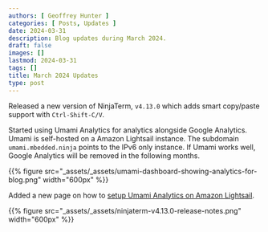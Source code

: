 ```yaml
---
authors: [ Geoffrey Hunter ]
categories: [ Posts, Updates ]
date: 2024-03-31
description: Blog updates during March 2024.
draft: false
images: []
lastmod: 2024-03-31
tags: []
title: March 2024 Updates
type: post
---
```


Released a new version of NinjaTerm, `v4.13.0` which adds smart copy/paste support with `Ctrl-Shift-C/V`.

Started using Umami Analytics for analytics alongside Google Analytics. Umami is self-hosted on a Amazon Lightsail instance. The subdomain `umami.mbedded.ninja` points to the IPv6 only instance. If Umami works well, Google Analytics will be removed in the following months.

{{% figure src="_assets/_assets/umami-dashboard-showing-analytics-for-blog.png" width="600px" %}}

Added a new page on how to [setup Umami Analytics on Amazon Lightsail](/programming/website-design/running-umami-on-aws-lightsail/).

{{% figure src="_assets/_assets/ninjaterm-v4.13.0-release-notes.png" width="600px" %}}
